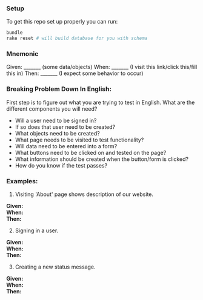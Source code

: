 ### Setup

To get this repo set up properly you can run:
```ruby
bundle 
rake reset # will build database for you with schema
```

### Mnemonic
Given: _______ (some data/objects)
When: _______ (I visit this link/click this/fill this in)
Then: _______ (I expect some behavior to occur)


### Breaking Problem Down In English:

First step is to figure out what you are trying to test in English.  What are
the different components you will need?  

*  Will a user need to be signed in?  
*  If so does that user need to be created?  
*  What objects need to be created?  
*  What page needs to be visited to test functionality?  
*  Will data need to be entered into a form?  
*  What buttons need to be clicked on and tested on the page?  
*  What information should be created when the button/form is clicked?  
*  How do you know if the test passes?  

### Examples:

1.  Visiting 'About' page shows description of our website.  

**Given:**  
**When:**  
**Then:**  

2.  Signing in a user.  

**Given:**  
**When:**  
**Then:**  

3.  Creating a new status message.    

**Given:**  
**When:**  
**Then:**  




